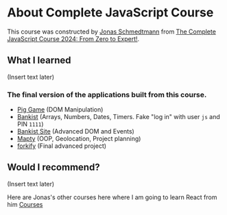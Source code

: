 # About Complete JavaScript Course

This course was constructed by [Jonas Schmedtmann](https://github.com/jonasschmedtmann) from [The Complete JavaScript Course 2024: From Zero to Expert!](https://www.udemy.com/course/the-complete-javascript-course/).



## What I learned

(Insert text later)

### The final version of the applications built from this course.

- [Pig Game](https://pig-game-v2.netlify.app) (DOM Manipulation)
- [Bankist](https://bankist.netlify.app/) (Arrays, Numbers, Dates, Timers. Fake "log in" with user `js` and PIN `1111`)
- [Bankist Site](https://bankist-dom.netlify.app/) (Advanced DOM and Events)
- [Mapty](https://mapty.netlify.app/) (OOP, Geolocation, Project planning)
- [forkify](https://forkify-v2.netlify.app/) (Final advanced project)

## Would I recommend?

(Insert text later)

Here are Jonas's other courses here where I am going to learn React from him [Courses](https://www.udemy.com/user/jonasschmedtmann/) 
